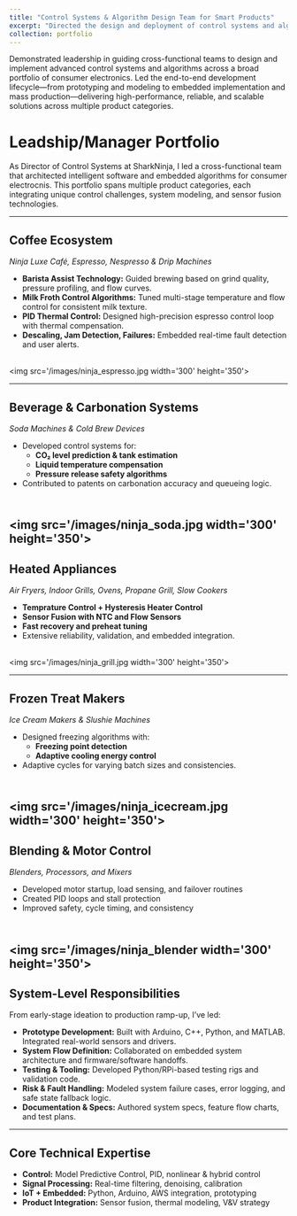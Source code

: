 ```yaml
---
title: "Control Systems & Algorithm Design Team for Smart Products"
excerpt: "Directed the design and deployment of control systems and algorithms across a diverse range of SharkNinja appliances, including coffee systems, beverage carbonation platforms, thermal cooking products, frozen treat makers, and high-speed blenders. Oversaw system architecture, algorithm development, and production integration to enable intelligent, consistent, and user-centric product performance.<br/><img src='/images/portfolio_grid.png' width='550' height='600'>"
collection: portfolio
---
```


Demonstrated leadership in guiding cross-functional teams to design and implement advanced control systems and algorithms across a broad portfolio of consumer electronics. Led the end-to-end development lifecycle—from prototyping and modeling to embedded implementation and mass production—delivering high-performance, reliable, and scalable solutions across multiple product categories.

Leadship/Manager Portfolio
==================

As Director of Control Systems at SharkNinja, I led a cross-functional team that architected intelligent software and embedded algorithms for consumer electrocnis. This portfolio spans multiple product categories, each integrating unique control challenges, system modeling, and sensor fusion technologies.

---

## Coffee Ecosystem  
*Ninja Luxe Café, Espresso, Nespresso & Drip Machines*

- **Barista Assist Technology:** Guided brewing based on grind quality, pressure profiling, and flow curves.
- **Milk Froth Control Algorithms:** Tuned multi-stage temperature and flow control for consistent milk texture.
- **PID Thermal Control:** Designed high-precision espresso control loop with thermal compensation.
- **Descaling, Jam Detection, Failures:** Embedded real-time fault detection and user alerts.

<br/><img src='/images/ninja_espresso.jpg width='300' height='350'>


---

## Beverage & Carbonation Systems  
*Soda Machines & Cold Brew Devices*

- Developed control systems for:
  - **CO₂ level prediction & tank estimation**
  - **Liquid temperature compensation**
  - **Pressure release safety algorithms**
- Contributed to patents on carbonation accuracy and queueing logic.

<br/><img src='/images/ninja_soda.jpg width='300' height='350'>
---

## Heated Appliances  
*Air Fryers, Indoor Grills, Ovens, Propane Grill, Slow Cookers*

- **Temprature Control + Hysteresis Heater Control**
- **Sensor Fusion with NTC and Flow Sensors**
- **Fast recovery and preheat tuning**
- Extensive reliability, validation, and embedded integration.

<br/><img src='/images/ninja_grill.jpg width='300' height='350'>

---

## Frozen Treat Makers  
*Ice Cream Makers & Slushie Machines*

- Designed freezing algorithms with:
  - **Freezing point detection**
  - **Adaptive cooling energy control**
- Adaptive cycles for varying batch sizes and consistencies.

<br/><img src='/images/ninja_icecream.jpg width='300' height='350'>
---

## Blending & Motor Control  
*Blenders, Processors, and Mixers*

- Developed motor startup, load sensing, and failover routines
- Created PID loops and stall protection
- Improved safety, cycle timing, and consistency

<br/><img src='/images/ninja_blender width='300' height='350'>
---

## System-Level Responsibilities

From early-stage ideation to production ramp-up, I’ve led:

- **Prototype Development:** Built with Arduino, C++, Python, and MATLAB. Integrated real-world sensors and drivers.
- **System Flow Definition:** Collaborated on embedded system architecture and firmware/software handoffs.
- **Testing & Tooling:** Developed Python/RPi-based testing rigs and validation code.
- **Risk & Fault Handling:** Modeled system failure cases, error logging, and safe state fallback logic.
- **Documentation & Specs:** Authored system specs, feature flow charts, and test plans.

---

## Core Technical Expertise

- **Control:** Model Predictive Control, PID, nonlinear & hybrid control
- **Signal Processing:** Real-time filtering, denoising, calibration
- **IoT + Embedded:** Python, Arduino, AWS integration, prototyping
- **Product Integration:** Sensor fusion, thermal modeling, V&V strategy

